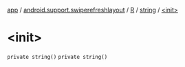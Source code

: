 [app](../../../index.md) / [android.support.swiperefreshlayout](../../index.md) / [R](../index.md) / [string](index.md) / [&lt;init&gt;](./-init-.md)

# &lt;init&gt;

`private string()`
`private string()`